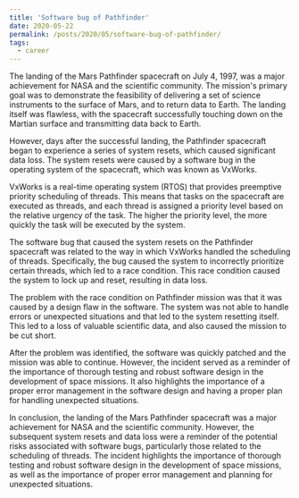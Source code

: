 ```yaml
---
title: 'Software bug of Pathfinder'
date: 2020-05-22
permalink: /posts/2020/05/software-bug-of-pathfinder/
tags:
  - career
---
```


The landing of the Mars Pathfinder spacecraft on July 4, 1997, was a major achievement for NASA and the scientific community. The mission's primary goal was to demonstrate the feasibility of delivering a set of science instruments to the surface of Mars, and to return data to Earth. The landing itself was flawless, with the spacecraft successfully touching down on the Martian surface and transmitting data back to Earth.

However, days after the successful landing, the Pathfinder spacecraft began to experience a series of system resets, which caused significant data loss. The system resets were caused by a software bug in the operating system of the spacecraft, which was known as VxWorks.

VxWorks is a real-time operating system (RTOS) that provides preemptive priority scheduling of threads. This means that tasks on the spacecraft are executed as threads, and each thread is assigned a priority level based on the relative urgency of the task. The higher the priority level, the more quickly the task will be executed by the system.

The software bug that caused the system resets on the Pathfinder spacecraft was related to the way in which VxWorks handled the scheduling of threads. Specifically, the bug caused the system to incorrectly prioritize certain threads, which led to a race condition. This race condition caused the system to lock up and reset, resulting in data loss.

The problem with the race condition on Pathfinder mission was that it was caused by a design flaw in the software. The system was not able to handle errors or unexpected situations and that led to the system resetting itself. This led to a loss of valuable scientific data, and also caused the mission to be cut short.

After the problem was identified, the software was quickly patched and the mission was able to continue. However, the incident served as a reminder of the importance of thorough testing and robust software design in the development of space missions. It also highlights the importance of a proper error management in the software design and having a proper plan for handling unexpected situations.

In conclusion, the landing of the Mars Pathfinder spacecraft was a major achievement for NASA and the scientific community. However, the subsequent system resets and data loss were a reminder of the potential risks associated with software bugs, particularly those related to the scheduling of threads. The incident highlights the importance of thorough testing and robust software design in the development of space missions, as well as the importance of proper error management and planning for unexpected situations.
